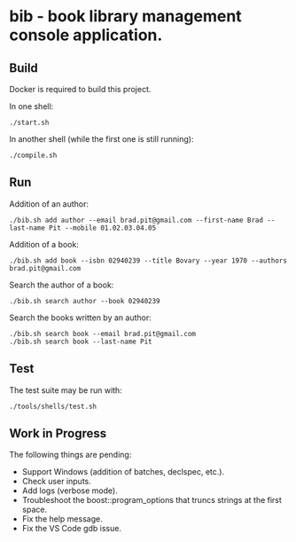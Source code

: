 # bib - book library management console application.

## Build

Docker is required to build this project.

In one shell:
```
./start.sh
```

In another shell (while the first one is still running):
```
./compile.sh
```

## Run

Addition of an author:
```
./bib.sh add author --email brad.pit@gmail.com --first-name Brad --last-name Pit --mobile 01.02.03.04.05
```

Addition of a book:
```
./bib.sh add book --isbn 02940239 --title Bovary --year 1970 --authors brad.pit@gmail.com
```

Search the author of a book:
```
./bib.sh search author --book 02940239
```

Search the books written by an author:
```
./bib.sh search book --email brad.pit@gmail.com
./bib.sh search book --last-name Pit
```

## Test

The test suite may be run with:
```
./tools/shells/test.sh
```

## Work in Progress

The following things are pending:
* Support Windows (addition of batches, declspec, etc.).
* Check user inputs.
* Add logs (verbose mode).
* Troubleshoot the boost::program_options that truncs strings at the first space.
* Fix the help message.
* Fix the VS Code gdb issue.